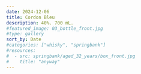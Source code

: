 ```yaml
---
date: 2024-12-06
title: Cordon Bleu
description: 40%. 700 mL.
#featured_image: 03_bottle_front.jpg
#type: gallery
sort_by: Date
#categories: ["whisky", "springbank"]
#resources:
#  - src: springbank/aged_32_years/box_front.jpg
#    title: "anyway"
---
```

